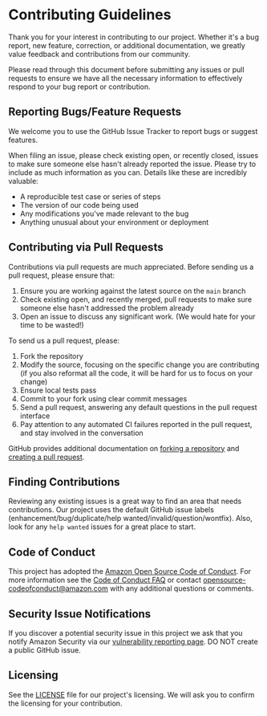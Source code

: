 # Contributing Guidelines

Thank you for your interest in contributing to our project. Whether it's a bug report, new feature, correction, or additional
documentation, we greatly value feedback and contributions from our community.

Please read through this document before submitting any issues or pull requests to ensure we have all the necessary
information to effectively respond to your bug report or contribution.

## Reporting Bugs/Feature Requests

We welcome you to use the GitHub Issue Tracker to report bugs or suggest features.

When filing an issue, please check existing open, or recently closed, issues to make sure someone else hasn't already
reported the issue. Please try to include as much information as you can. Details like these are incredibly valuable:

* A reproducible test case or series of steps
* The version of our code being used
* Any modifications you've made relevant to the bug
* Anything unusual about your environment or deployment

## Contributing via Pull Requests

Contributions via pull requests are much appreciated. Before sending us a pull request, please ensure that:

1. Ensure you are working against the latest source on the `main` branch
2. Check existing open, and recently merged, pull requests to make sure someone else hasn't addressed the problem already
3. Open an issue to discuss any significant work. (We would hate for your time to be wasted!)

To send us a pull request, please:

1. Fork the repository
2. Modify the source, focusing on the specific change you are contributing (if you also reformat all the code, it will be hard for us to focus on your change)
3. Ensure local tests pass
4. Commit to your fork using clear commit messages
5. Send a pull request, answering any default questions in the pull request interface
6. Pay attention to any automated CI failures reported in the pull request, and stay involved in the conversation

GitHub provides additional documentation on [forking a repository](https://help.github.com/articles/fork-a-repo/) and
[creating a pull request](https://help.github.com/articles/creating-a-pull-request/).

## Finding Contributions

Reviewing any existing issues is a great way to find an area that needs contributions. Our project uses the default GitHub issue labels (enhancement/bug/duplicate/help wanted/invalid/question/wontfix). Also, look for any `help wanted` issues for a great place to start.

## Code of Conduct

This project has adopted the [Amazon Open Source Code of Conduct](https://aws.github.io/code-of-conduct).
For more information see the [Code of Conduct FAQ](https://aws.github.io/code-of-conduct-faq) or contact [opensource-codeofconduct@amazon.com](mailto:opensource-codeofconduct@amazon.com) with any additional questions or comments.

## Security Issue Notifications

If you discover a potential security issue in this project we ask that you notify Amazon Security via our [vulnerability reporting page](http://aws.amazon.com/security/vulnerability-reporting/). DO NOT create a public GitHub issue.

## Licensing

See the [LICENSE](LICENSE) file for our project's licensing. We will ask you to confirm the licensing for your contribution.
